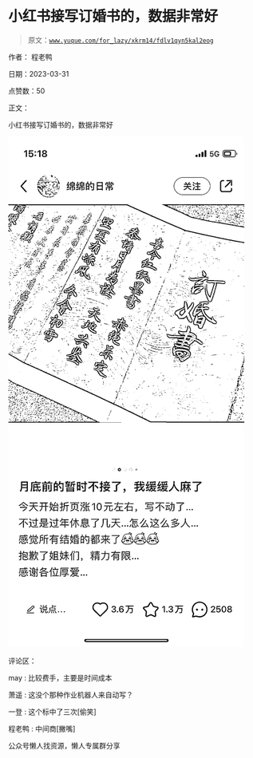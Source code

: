 # 小红书接写订婚书的，数据非常好

> 原文：[`www.yuque.com/for_lazy/xkrm14/fdlv1qyn5kal2eog`](https://www.yuque.com/for_lazy/xkrm14/fdlv1qyn5kal2eog)



作者： 程老鸭



日期：2023-03-31



点赞数：50



正文：



小红书接写订婚书的，数据非常好



![](img/256296c1449393b5b4a48b3f01553447.png)



评论区：



may : 比较费手，主要是时间成本



萧遥 : 这没个那种作业机器人来自动写？



一登 : 这个标中了三次[偷笑]



程老鸭 : 中间商[撇嘴]



公众号懒人找资源，懒人专属群分享

